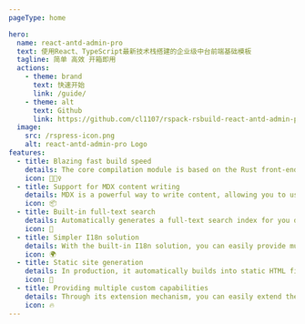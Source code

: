 ```yaml
---
pageType: home

hero:
  name: react-antd-admin-pro
  text: 使用React、TypeScript最新技术栈搭建的企业级中台前端基础模板
  tagline: 简单 高效 开箱即用
  actions:
    - theme: brand
      text: 快速开始
      link: /guide/
    - theme: alt
      text: Github
      link: https://github.com/cl1107/rspack-rsbuild-react-antd-admin-pro
  image:
    src: /rspress-icon.png
    alt: react-antd-admin-pro Logo
features:
  - title: Blazing fast build speed
    details: The core compilation module is based on the Rust front-end toolchain, providing a more ultimate development experience.
    icon: 🏃🏻‍♀️
  - title: Support for MDX content writing
    details: MDX is a powerful way to write content, allowing you to use React components in Markdown.
    icon: 📦
  - title: Built-in full-text search
    details: Automatically generates a full-text search index for you during construction, providing out-of-the-box full-text search capabilities.
    icon: 🎨
  - title: Simpler I18n solution
    details: With the built-in I18n solution, you can easily provide multi-language support for documents or components.
    icon: 🌍
  - title: Static site generation
    details: In production, it automatically builds into static HTML files, which can be easily deployed anywhere.
    icon: 🌈
  - title: Providing multiple custom capabilities
    details: Through its extension mechanism, you can easily extend theme UI and build process.
    icon: 🔥
---
```

